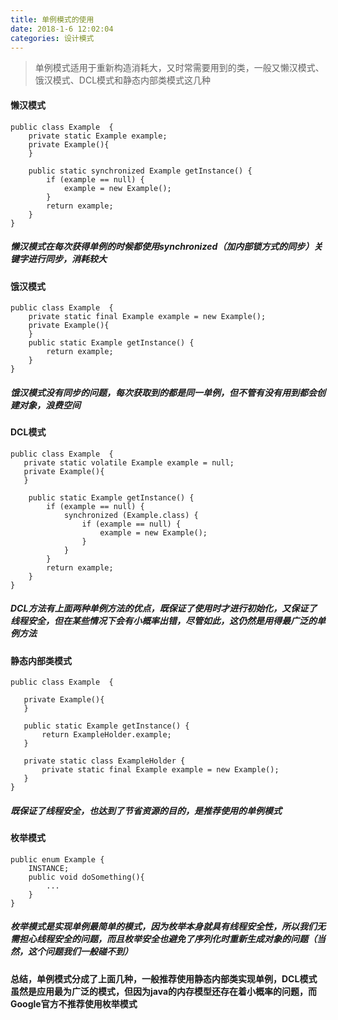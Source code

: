 ```yaml
---
title: 单例模式的使用
date: 2018-1-6 12:02:04
categories: 设计模式
---
```


> 单例模式适用于重新构造消耗大，又时常需要用到的类，一般又懒汉模式、饿汉模式、DCL模式和静态内部类模式这几种

#### 懒汉模式

```
public class Example  {
    private static Example example;
    private Example(){
    }

    public static synchronized Example getInstance() {
        if (example == null) {
            example = new Example();
        }
        return example;
    }
}
```

##### 懒汉模式在每次获得单例的时候都使用synchronized（加内部锁方式的同步）关键字进行同步，消耗较大

#### 饿汉模式
```
public class Example  {
    private static final Example example = new Example();
    private Example(){
    }
    public static Example getInstance() {
        return example;
    }
}
```

##### 饿汉模式没有同步的问题，每次获取到的都是同一单例，但不管有没有用到都会创建对象，浪费空间

#### DCL模式

```
public class Example  {
   private static volatile Example example = null;
   private Example(){
   }

    public static Example getInstance() {
        if (example == null) {
            synchronized (Example.class) {
                if (example == null) {
                    example = new Example();
                }
            }
        }
        return example;
    }
}
```

##### DCL方法有上面两种单例方法的优点，既保证了使用时才进行初始化，又保证了线程安全，但在某些情况下会有小概率出错，尽管如此，这仍然是用得最广泛的单例方法

#### 静态内部类模式

```
public class Example  {

   private Example(){
   }

   public static Example getInstance() {
       return ExampleHolder.example;
   }

   private static class ExampleHolder {
       private static final Example example = new Example();
   }
}
```

##### 既保证了线程安全，也达到了节省资源的目的，是推荐使用的单例模式

#### 枚举模式

```
public enum Example {
    INSTANCE;
    public void doSomething(){
        ...
    }
}
```

##### 枚举模式是实现单例最简单的模式，因为枚举本身就具有线程安全性，所以我们无需担心线程安全的问题，而且枚举安全也避免了序列化时重新生成对象的问题（当然，这个问题我们一般碰不到）

#### 总结，单例模式分成了上面几种，一般推荐使用静态内部类实现单例，DCL模式虽然是应用最为广泛的模式，但因为java的内存模型还存在着小概率的问题，而Google官方不推荐使用枚举模式

